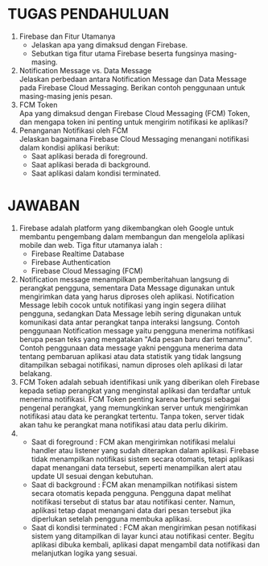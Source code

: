 # TUGAS PENDAHULUAN

1. Firebase dan Fitur Utamanya <br>
    - Jelaskan apa yang dimaksud dengan Firebase.
    - Sebutkan tiga fitur utama Firebase beserta fungsinya masing-masing.
2. Notification Message vs. Data Message <br>
Jelaskan perbedaan antara Notification Message dan Data Message pada Firebase Cloud Messaging. Berikan contoh penggunaan untuk masing-masing jenis pesan.
3. FCM Token <br>
Apa yang dimaksud dengan Firebase Cloud Messaging (FCM) Token, dan mengapa token ini penting untuk mengirim notifikasi ke aplikasi?
4. Penanganan Notifikasi oleh FCM <br>
Jelaskan bagaimana Firebase Cloud Messaging menangani notifikasi dalam kondisi aplikasi berikut:
    - Saat aplikasi berada di foreground.
    - Saat aplikasi berada di background.
    - Saat aplikasi dalam kondisi terminated.

# JAWABAN

1. Firebase adalah platform yang dikembangkan oleh Google untuk membantu pengembang dalam membangun dan mengelola aplikasi mobile dan web. Tiga fitur utamanya ialah :
    - Firebase Realtime Database
    - Firebase Authentication
    - Firebase Cloud Messaging (FCM)
2. Notification message menampilkan pemberitahuan langsung di perangkat pengguna, sementara Data Message digunakan untuk mengirimkan data yang harus diproses oleh aplikasi. Notification Message lebih cocok untuk notifikasi yang ingin segera dilihat pengguna, sedangkan Data Message lebih sering digunakan untuk komunikasi data antar perangkat tanpa interaksi langsung. Contoh penggunaan Notification message yaitu pengguna menerima notifikasi berupa pesan teks yang mengatakan "Ada pesan baru dari temanmu". Contoh penggunaan data message yakni pengguna menerima data tentang pembaruan aplikasi atau data statistik yang tidak langsung ditampilkan sebagai notifikasi, namun diproses oleh aplikasi di latar belakang.
3. FCM Token adalah sebuah identifikasi unik yang diberikan oleh Firebase kepada setiap perangkat yang menginstal aplikasi dan terdaftar untuk menerima notifikasi. FCM Token penting karena berfungsi sebagai pengenal perangkat, yang memungkinkan server untuk mengirimkan notifikasi atau data ke perangkat tertentu. Tanpa token, server tidak akan tahu ke perangkat mana notifikasi atau data perlu dikirim.
4. - Saat di foreground : FCM akan mengirimkan notifikasi melalui handler atau listener yang sudah diterapkan dalam aplikasi. Firebase tidak menampilkan notifikasi sistem secara otomatis, tetapi aplikasi dapat menangani data tersebut, seperti menampilkan alert atau update UI sesuai dengan kebutuhan.
    - Saat di background : FCM akan menampilkan notifikasi sistem secara otomatis kepada pengguna. Pengguna dapat melihat notifikasi tersebut di status bar atau notifikasi center. Namun, aplikasi tetap dapat menangani data dari pesan tersebut jika diperlukan setelah pengguna membuka aplikasi.
    - Saat di kondisi terminated : FCM akan mengirimkan pesan notifikasi sistem yang ditampilkan di layar kunci atau notifikasi center. Begitu aplikasi dibuka kembali, aplikasi dapat mengambil data notifikasi dan melanjutkan logika yang sesuai.